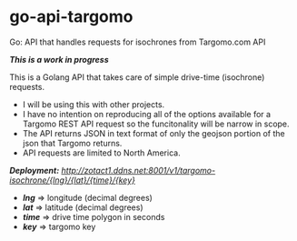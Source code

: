 # go-api-targomo

Go: API that handles requests for isochrones from Targomo.com API

__*This is a work in progress*__

This is a Golang API that takes care of simple drive-time (isochrone) requests.  

- I will be using this with other projects.  
- I have no intention on reproducing all of the options available for a Targomo REST API request so the funcitonality will be narrow in scope.
- The API returns JSON in text format of only the geojson portion of the json that Targomo returns.
- API requests are limited to North America.

__*Deployment:*__ *http://zotact1.ddns.net:8001/v1/targomo-isochrone/{lng}/{lat}/{time}/{key}*

- __*lng*__ => longitude (decimal degrees)
- __*lat*__ => latitude (decimal degrees)
- __*time*__ => drive time polygon in seconds
- __*key*__ => targomo key